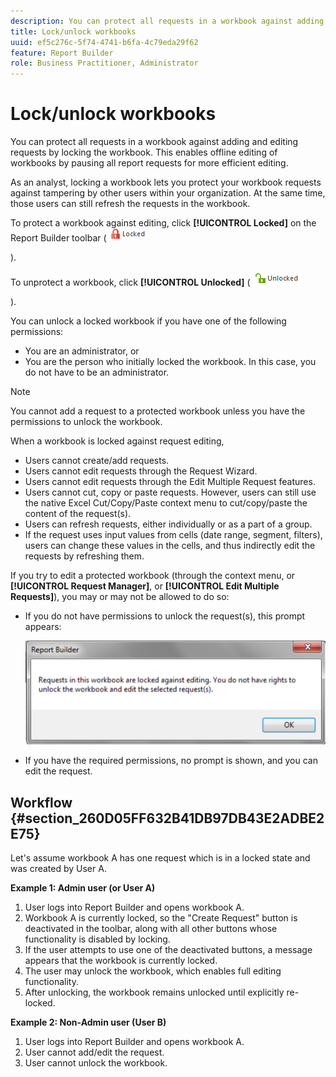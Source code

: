 ```yaml
---
description: You can protect all requests in a workbook against adding and editing requests by locking the workbook. This enables offline editing of workbooks by pausing all report requests for more efficient editing.
title: Lock/unlock workbooks
uuid: ef5c276c-5f74-4741-b6fa-4c79eda29f62
feature: Report Builder
role: Business Practitioner, Administrator
---
```


# Lock/unlock workbooks

You can protect all requests in a workbook against adding and editing requests by locking the workbook. This enables offline editing of workbooks by pausing all report requests for more efficient editing.

As an analyst, locking a workbook lets you protect your workbook requests against tampering by other users within your organization. At the same time, those users can still refresh the requests in the workbook.

To protect a workbook against editing, click **[!UICONTROL Locked]** on the Report Builder toolbar ( ![](assets/locked_icon.png)

).

To unprotect a workbook, click **[!UICONTROL Unlocked]** ( ![](assets/unlocked_icon.png)

).

You can unlock a locked workbook if you have one of the following permissions:

* You are an administrator, or 
* You are the person who initially locked the workbook. In this case, you do not have to be an administrator.

>[!NOTE]
>
>You cannot add a request to a protected workbook unless you have the permissions to unlock the workbook.

When a workbook is locked against request editing,

* Users cannot create/add requests.
* Users cannot edit requests through the Request Wizard.
* Users cannot edit requests through the Edit Multiple Request features.
* Users cannot cut, copy or paste requests. However, users can still use the native Excel Cut/Copy/Paste context menu to cut/copy/paste the content of the request(s).
* Users can refresh requests, either individually or as a part of a group.
* If the request uses input values from cells (date range, segment, filters), users can change these values in the cells, and thus indirectly edit the requests by refreshing them.

If you try to edit a protected workbook (through the context menu, or **[!UICONTROL Request Manager]**, or **[!UICONTROL Edit Multiple Requests]**), you may or may not be allowed to do so:

* If you do not have permissions to unlock the request(s), this prompt appears:

  ![](assets/locked_workbook_error.png)

* If you have the required permissions, no prompt is shown, and you can edit the request.

## Workflow {#section_260D05FF632B41DB97DB43E2ADBE2E75}

Let's assume workbook A has one request which is in a locked state and was created by User A.

**Example 1: Admin user (or User A)**

1. User logs into Report Builder and opens workbook A.
1. Workbook A is currently locked, so the "Create Request" button is deactivated in the toolbar, along with all other buttons whose functionality is disabled by locking.
1. If the user attempts to use one of the deactivated buttons, a message appears that the workbook is currently locked.
1. The user may unlock the workbook, which enables full editing functionality.
1. After unlocking, the workbook remains unlocked until explicitly re-locked.

**Example 2: Non-Admin user (User B)**

1. User logs into Report Builder and opens workbook A.
1. User cannot add/edit the request.
1. User cannot unlock the workbook.

